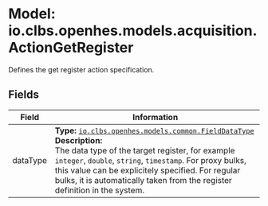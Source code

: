 # Model: io.clbs.openhes.models.acquisition.ActionGetRegister

Defines the get register action specification.

## Fields

| Field | Information |
| --- | --- |
| dataType | <b>Type:</b> [`io.clbs.openhes.models.common.FieldDataType`](enum-io-clbs-openhes-models-common-fielddatatype.md)<br><b>Description:</b><br>The data type of the target register, for example `integer`, `double`, `string`, `timestamp`. For proxy bulks, this value can be explicitely specified. For regular bulks, it is automatically taken from the register definition in the system. |

